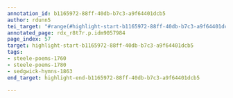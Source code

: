 ```yaml
---
annotation_id: b1165972-88ff-40db-b7c3-a9f64401dcb5
author: rdunn5
tei_target: "#range(#highlight-start-b1165972-88ff-40db-b7c3-a9f64401dcb5, #highlight-end-b1165972-88ff-40db-b7c3-a9f64401dcb5)"
annotated_page: rdx_r8t7r.p.idm9057984
page_index: 57
target: highlight-start-b1165972-88ff-40db-b7c3-a9f64401dcb5
tags:
- steele-poems-1760
- steele-poems-1780
- sedgwick-hymns-1863
end_target: highlight-end-b1165972-88ff-40db-b7c3-a9f64401dcb5

---
```


